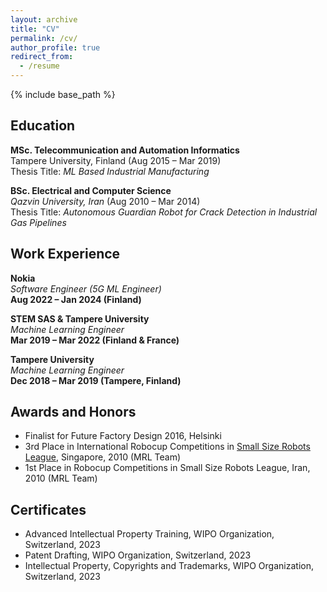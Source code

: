 ```yaml
---
layout: archive
title: "CV"
permalink: /cv/
author_profile: true
redirect_from:
  - /resume
---
```


{% include base_path %}

## Education
**MSc. Telecommunication and Automation Informatics**  
Tampere University, Finland (Aug 2015 – Mar 2019)  
Thesis Title: *ML Based Industrial Manufacturing*

**BSc. Electrical and Computer Science**  
*Qazvin University, Iran*  (Aug 2010 – Mar 2014)  
Thesis Title: *Autonomous Guardian Robot for Crack Detection in Industrial Gas Pipelines*

## Work Experience
**Nokia**  
*Software Engineer (5G ML Engineer)*  
**Aug 2022 – Jan 2024 (Finland)**

**STEM SAS & Tampere University**  
*Machine Learning Engineer*  
**Mar 2019 – Mar 2022 (Finland & France)**

**Tampere University**  
*Machine Learning Engineer*  
**Dec 2018 – Mar 2019 (Tampere, Finland)**

## Awards and Honors
- Finalist for Future Factory Design 2016, Helsinki
- 3rd Place in International Robocup Competitions in [Small Size Robots League](https://www.robocup.org/), Singapore, 2010 (MRL Team)
- 1st Place in Robocup Competitions in Small Size Robots League, Iran, 2010 (MRL Team)

## Certificates
  
- Advanced Intellectual Property Training, WIPO Organization, Switzerland, 2023
- Patent Drafting, WIPO Organization, Switzerland, 2023
- Intellectual Property, Copyrights and Trademarks, WIPO Organization, Switzerland, 2023
